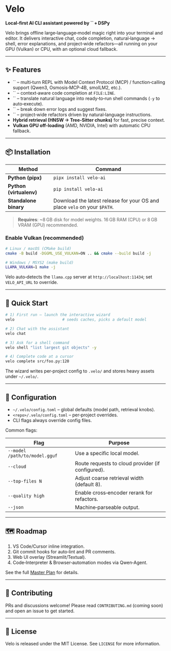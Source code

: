# Velo

**Local‑first AI CLI assistant powered by **``** + DSPy**

Velo brings offline large‑language‑model magic right into your terminal and editor. It delivers interactive chat, code completion, natural‑language → shell, error explanations, and project‑wide refactors—all running on your GPU (Vulkan) or CPU, with an optional cloud fallback.

---

## ✨ Features

- `` – multi‑turn REPL with Model Context Protocol (MCP) / function‑calling support (Qwen3, Osmosis‑MCP‑4B, smolLM2, etc.).
- `` – context‑aware code completion at `FILE:LINE`.
- `` – translate natural language into ready‑to‑run shell commands (`-y` to auto‑execute).
- `` – break down error logs and suggest fixes.
- `` – project‑wide refactors driven by natural‑language instructions.
- **Hybrid retrieval (HNSW → Tree‑Sitter chunks)** for fast, precise context.
- **Vulkan GPU off‑loading** (AMD, NVIDIA, Intel) with automatic CPU fallback.

---

## 📦 Installation

| Method                  | Command                                                                   |
| ----------------------- | ------------------------------------------------------------------------- |
| **Python (pipx)**       | `pipx install velo-ai`                                                    |
| **Python (virtualenv)** | `pip install velo-ai`                                                     |
| **Standalone binary**   | Download the latest release for your OS and place `velo` on your `$PATH`. |

> **Requires**: \~8 GB disk for model weights. 16 GB RAM (CPU) or 8 GB VRAM (GPU) recommended.

### Enable Vulkan (recommended)

```bash
# Linux / macOS (CMake build)
cmake -B build -DGGML_USE_VULKAN=ON .. && cmake --build build -j

# Windows / MSYS2 (make build)
LLAMA_VULKAN=1 make -j
```

Velo auto‑detects the `llama.cpp` server at `http://localhost:11434`; set `VELO_API_URL` to override.

---

## 🚀 Quick Start

```bash
# 1) First run – launch the interactive wizard
velo                     # seeds caches, picks a default model

# 2) Chat with the assistant
velo chat

# 3) Ask for a shell command
velo shell "list largest git objects" -y

# 4) Complete code at a cursor
velo complete src/foo.py:120
```

The wizard writes per‑project config to `.velo/` and stores heavy assets under `~/.velo/`.

---

## 🔧 Configuration

- `~/.velo/config.toml` – global defaults (model path, retrieval knobs).
- `<repo>/.velo/config.toml` – per‑project overrides.
- CLI flags always override config files.

Common flags:

| Flag                          | Purpose                                           |
| ----------------------------- | ------------------------------------------------- |
| `--model /path/to/model.gguf` | Use a specific local model.                       |
| `--cloud`                     | Route requests to cloud provider (if configured). |
| `--top-files N`               | Adjust coarse retrieval width (default 8).        |
| `--quality high`              | Enable cross‑encoder rerank for refactors.        |
| `--json`                      | Machine‑parseable output.                         |

---

## 🗺️ Roadmap

1. VS Code/Cursor inline integration.
2. Git commit hooks for auto‑lint and PR comments.
3. Web UI overlay (Streamlit/Textual).
4. Code‑Interpreter & Browser‑automation modes via Qwen‑Agent.

See the full [Master Plan](./Masterplan) for details.

---

## 🤝 Contributing

PRs and discussions welcome!  Please read `CONTRIBUTING.md` (coming soon) and open an issue to get started.

---

## 📄 License

Velo is released under the MIT License.  See `LICENSE` for more information.

